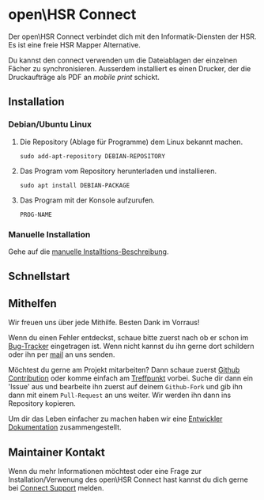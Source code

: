 open\HSR Connect
================

Der open\HSR Connect verbindet dich mit den Informatik-Diensten der HSR. Es ist eine freie HSR Mapper Alternative. 

Du kannst den connect verwenden um die Dateiablagen der einzelnen Fächer zu synchronisieren. Ausserdem installiert es einen Drucker, der die Druckaufträge als PDF an *mobile print* schickt.

Installation
------------

### Debian/Ubuntu Linux
 
 1. Die Repository (Ablage für Programme) dem Linux bekannt machen.

    ```shell
    sudo add-apt-repository DEBIAN-REPOSITORY
    ```

 2. Das Program vom Repository herunterladen und installieren.

    ```shell
    sudo apt install DEBIAN-PACKAGE
    ```
 3. Das Program mit der Konsole aufzurufen.
 
 	```shell
    PROG-NAME
    ```
    
### Manuelle Installation
	
Gehe auf die [manuelle Installtions-Beschreibung](https://github.com/openhsr/connect/blob/master/docs/install.md).

## Schnellstart



## Mithelfen

Wir freuen uns über jede Mithilfe. Besten Dank im Vorraus!

Wenn du einen Fehler entdeckst, schaue bitte zuerst nach ob er schon im [Bug-Tracker](https://github.com/openhsr/connect/issues) eingetragen ist. Wenn nicht
kannst du ihn gerne dort schildern oder ihn per [mail](mailto:connect@hsr.ch)  an uns senden.

Möchtest du gerne am Projekt mitarbeiten? Dann schaue zuerst [Github Contribution](https://www.openhsr.ch/tipps/github-contribution/) oder komme einfach am [Treffpunkt](https://www.openhsr.ch/community/) vorbei. Suche dir dann ein 'Issue' aus und bearbeite ihn zuerst auf deinem `Github-Fork` und gib ihn dann mit einem `Pull-Request` an uns weiter. Wir werden ihn dann ins Repository kopieren.

Um dir das Leben einfacher zu machen haben wir eine [Entwickler Dokumentation](https://github.com/openhsr/connect/blob/master/docs/setup-dev-environment.md) zusammengestellt.

## Maintainer Kontakt
Wenn du mehr Informationen möchtest oder eine Frage zur Installation/Verwenung des open\HSR Connect hast kannst du dich gerne bei [Connect Support](mailto:connect@hsr.ch) melden.
